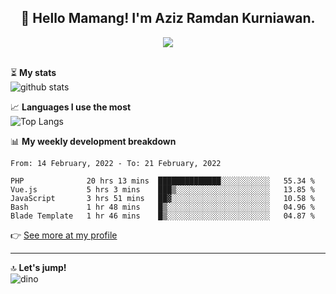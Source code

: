 <h2 align="center">👋 Hello Mamang! I'm Aziz Ramdan Kurniawan.</h2>  
<p align="center">
  <img src="https://komarev.com/ghpvc/?username=azizramdan"> <br><br>
</p>
    
⏳ **My stats**  
![github stats](https://github-readme-stats.vercel.app/api?username=azizramdan&show_icons=true&count_private=true&title_color=000&hide_border=true&hide_title=true)  

📈 **Languages I use the most**  
![Top Langs](https://github-readme-stats.vercel.app/api/top-langs/?username=azizramdan&layout=compact&langs_count=6&hide=tsql&hide_border=true&hide_title=true&exclude_repo=Futsal-Go,Futsal-Go-Admin,Sistem-Informasi-Sensus-Harian-Rawat-Inap)  

📊 **My weekly development breakdown**
<!--START_SECTION:waka-->
```text
From: 14 February, 2022 - To: 21 February, 2022

PHP              20 hrs 13 mins  ██████████████░░░░░░░░░░░   55.34 % 
Vue.js           5 hrs 3 mins    ███▒░░░░░░░░░░░░░░░░░░░░░   13.85 % 
JavaScript       3 hrs 51 mins   ██▓░░░░░░░░░░░░░░░░░░░░░░   10.58 % 
Bash             1 hr 48 mins    █▒░░░░░░░░░░░░░░░░░░░░░░░   04.96 % 
Blade Template   1 hr 46 mins    █▒░░░░░░░░░░░░░░░░░░░░░░░   04.87 % 
```
<!--END_SECTION:waka-->
👉 [See more at my profile](https://wakatime.com/@azizramdan)
***
🔝 **Let's jump!**  
![dino](https://raw.githubusercontent.com/azizramdan/azizramdan/master/dino.gif)  
